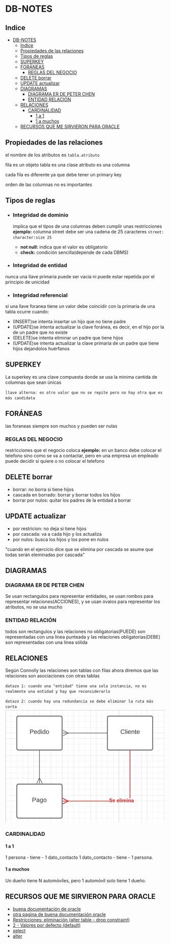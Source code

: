 # DB-NOTES

## Indice

- [DB-NOTES](#db-notes)
  - [Indice](#indice)
  - [Propiedades de las relaciones](#propiedades-de-las-relaciones)
  - [Tipos de reglas](#tipos-de-reglas)
  - [SUPERKEY](#superkey)
  - [FORÁNEAS](#foráneas)
    - [REGLAS DEL NEGOCIO](#reglas-del-negocio)
  - [DELETE borrar](#delete-borrar)
  - [UPDATE actualizar](#update-actualizar)
  - [DIAGRAMAS](#diagramas)
    - [DIAGRAMA ER DE PETER CHEN](#diagrama-er-de-peter-chen)
    - [ENTIDAD RELACIÓN](#entidad-relación)
  - [RELACIONES](#relaciones)
    - [CARDINALIDAD](#cardinalidad)
      - [1 a 1](#1-a-1)
      - [1 a muchos](#1-a-muchos)
  - [RECURSOS QUE ME SIRVIERON PARA ORACLE](#recursos-que-me-sirvieron-para-oracle)

## Propiedades de las relaciones

el nombre de los atributos es `tabla.atributo`

fila es un objeto
tabla es una clase
atributo es una columna

cada fila es diferente ya que debe tener un primary key

orden de las columnas no es importantes

## Tipos de reglas

- ### Integridad de dominio
  
  implica que el tipos de una columnas deben cumplir unas restricciones **ejemplo:** columna street debe ser una cadena de 25 caracteres `street: character:size 25`

  - **not null:** indica que el valor es obligatorio
  - **check:** condición sencilla(depende de cada DBMS)

- ### Integridad de entidad

nunca una llave primaria puede ser vacia ni puede estar repetida por el principio de unicidad

- ### Integridad referencial

si una llave foranea tiene un valor debe coincidir con la primaria de una tabla
ocurre cuando:

- (INSERT)se intenta insertar un hijo que no tiene padre
- (UPDATE)se intenta actualizar la clave foránea, es decir, en el hijo por la de un padre que no existe
- (DELETE)se intenta eliminar un padre que tiene hijos
- (UPDATE)se intenta actualizar la clave primaria de un padre que tiene hijos dejandolos huérfanos

## SUPERKEY

La superkey es una clave compuesta donde se usa la minima cantida de columnas que sean únicas

`llave alterna: es otro valor que no se repite pero no hay otra que es más candidata`

## FORÁNEAS

las foraneas siempre son muchos y pueden ser nulas

### REGLAS DEL NEGOCIO

restricciones que el negocio coloca **ejemplo:** en un banco debe colocar el telefono sino como se va a contactar, pero en una empresa un empleado puede decidir si quiere o no colocar el telefono

## DELETE borrar

- borrar: no borra si tiene hijos
- cascada en borrado: borrar y borrar todos los hijos
- borrar por nulos: quitar los padres de la entidad a borrar
  
## UPDATE actualizar

- por restricion: no deja si tiene hijos
- por cascada: va a cada hijo y los actualiza
- por nulos: busca los hijos y los pone en nulos

"cuando en el ejercicio dice que se elimina por cascada se asume que todas serán eleminadas por cascada"

## DIAGRAMAS

### DIAGRAMA ER DE PETER CHEN

Se usan rectangulos para representar entidades, se usan rombos para representar relaciones(ACCIONES), y se usan óvalos para representar los atributos, no se usa mucho

### ENTIDAD RELACIÓN

todos son rectangulos y las relaciones no obligatorias(PUEDE) son representadas con una linea punteada y las relaciones obligatorias(DEBE) son representadas con una linea sólida

## RELACIONES

Según Connolly las relaciones son tablas con filas ahora diremos que las relaciones son asociaciones con otras tablas

`datazo 1: cuando una "entidad" tiene una sola instancia, no es realmente una entidad y hay que reconsiderarlo`

`datazo 2: cuando hay una redundancia se debe eliminar la ruta más corta`
![eliminar mas corta](img/eliminar-mas-corta.png)

### CARDINALIDAD

#### 1 a 1

1 persona - tiene - 1 dato_contacto 1 dato_contacto - tiene - 1 persona.

#### 1 a muchos

Un dueño tiene N automóviles, pero 1 automóvil solo tiene 1 dueño.

## RECURSOS QUE ME SIRVIERON PARA ORACLE

- [buena documentación de oracle](https://www.oracletutorial.com/)
- [otra pagina de buena documentación oracle](https://ora.u440.com/)
- [Restricciones: eliminación (alter table - drop constraint)](https://www.tutorialesprogramacionya.com/oracleya/temarios/descripcion.php?cod=200&punto=1&inicio=)
- [2 - Valores por defecto (default)](https://www.tutorialesprogramacionya.com/oracleya/simulador/simulador.php?cod=176&punto=2&inicio=)
- [select](https://jorgesanchez.net/manuales/sql/select-basico-sql2016.html)
- [alter](https://www.techonthenet.com/oracle/tables/alter_table.php)
